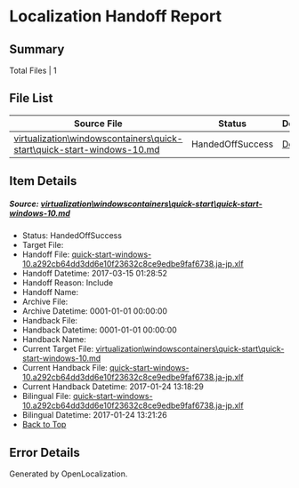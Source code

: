# <a name='report-top'></a> Localization Handoff Report

## Summary
 Total Files | 1

## File List
 Source File | Status | Details 
 ----------- | ------ | ------- 
 [virtualization\windowscontainers\quick-start\quick-start-windows-10.md](https://github.com/Microsoft/Virtualization-Documentation-Private/blob/c26fbd901723ea2577838e47f9e93afea84b0eb5/virtualization/windowscontainers/quick-start/quick-start-windows-10.md) | HandedOffSuccess | [Details](#7ce6d13e41e3f76bf5b26689022637755e46c316364)

## Item Details
##### <a name='7ce6d13e41e3f76bf5b26689022637755e46c316364'></a> Source: [virtualization\windowscontainers\quick-start\quick-start-windows-10.md](https://github.com/Microsoft/Virtualization-Documentation-Private/blob/c26fbd901723ea2577838e47f9e93afea84b0eb5/virtualization/windowscontainers/quick-start/quick-start-windows-10.md)
* Status: HandedOffSuccess
* Target File: 
* Handoff File: [quick-start-windows-10.a292cb64dd3dd6e10f23632c8ce9edbe9faf6738.ja-jp.xlf](https://github.com/Microsoft/Virtualization-Documentation-Private.handoff/blob/6b049e418186d80a22bf3d7fb82c8d0e0218bc91/ol-handoff/Microsoft/Virtualization-Documentation-Private.ja-jp/live/quick-start-windows-10.a292cb64dd3dd6e10f23632c8ce9edbe9faf6738.ja-jp.xlf)
* Handoff Datetime: 2017-03-15 01:28:52
* Handoff Reason: Include
* Handoff Name: 
* Archive File: 
* Archive Datetime: 0001-01-01 00:00:00
* Handback File: 
* Handback Datetime: 0001-01-01 00:00:00
* Handback Name: 
* Current Target File: [virtualization\windowscontainers\quick-start\quick-start-windows-10.md](https://github.com/Microsoft/Virtualization-Documentation-Private.ja-jp/blob/1e3bd54d4b6fd9d049c406af9f4cd6a45f42dda7/virtualization/windowscontainers/quick-start/quick-start-windows-10.md)
* Current Handback File: [quick-start-windows-10.a292cb64dd3dd6e10f23632c8ce9edbe9faf6738.ja-jp.xlf](https://github.com/Microsoft/Virtualization-Documentation-Private.handback/blob/8063c3e1030aaad7d80115fac104c95cc716dbfd/ol-handback/Microsoft/Virtualization-Documentation-Private.ja-jp/live/quick-start-windows-10.a292cb64dd3dd6e10f23632c8ce9edbe9faf6738.ja-jp.xlf)
* Current Handback Datetime: 2017-01-24 13:18:29
* Bilingual File: [quick-start-windows-10.a292cb64dd3dd6e10f23632c8ce9edbe9faf6738.ja-jp.xlf](https://github.com/Microsoft/Virtualization-Documentation-Private.handback/blob/8063c3e1030aaad7d80115fac104c95cc716dbfd/ol-handback/Microsoft/Virtualization-Documentation-Private.ja-jp/live/quick-start-windows-10.a292cb64dd3dd6e10f23632c8ce9edbe9faf6738.ja-jp.xlf)
* Bilingual Datetime: 2017-01-24 13:21:26
* [Back to Top](#report-top)


## Error Details

Generated by OpenLocalization.
